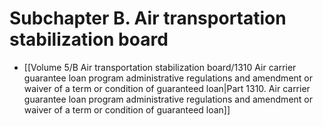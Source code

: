 # Subchapter B. Air transportation stabilization board

- [[Volume 5/B Air transportation stabilization board/1310 Air carrier guarantee loan program administrative regulations and amendment or waiver of a term or condition of guaranteed loan|Part 1310. Air carrier guarantee loan program administrative regulations and amendment or waiver of a term or condition of guaranteed loan]]